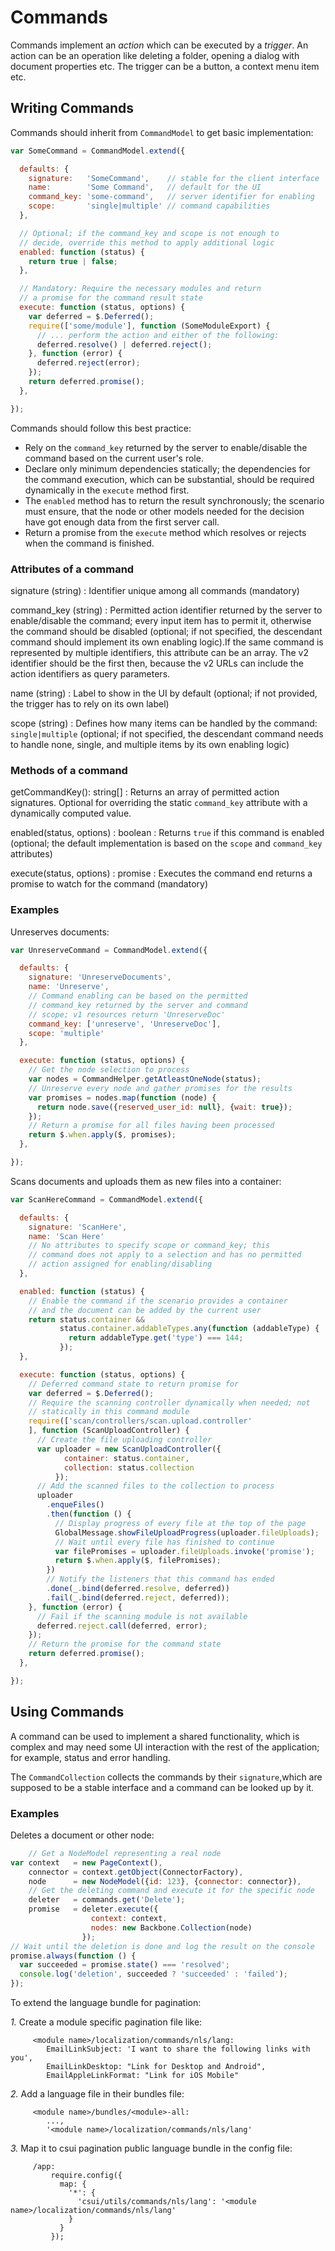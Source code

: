 # Commands

Commands implement an *action* which can be executed by a *trigger*.
An action can be an operation like deleting a folder, opening a dialog
with document properties etc. The trigger can be a button, a context menu
item etc.

## Writing Commands

Commands should inherit from `CommandModel` to get basic implementation:

```javascript
var SomeCommand = CommandModel.extend({

  defaults: {
    signature:   'SomeCommand',    // stable for the client interface
    name:        'Some Command',   // default for the UI
    command_key: 'some-command',   // server identifier for enabling
    scope:       'single|multiple' // command capabilities
  },

  // Optional; if the command_key and scope is not enough to
  // decide, override this method to apply additional logic
  enabled: function (status) {
    return true | false;
  },

  // Mandatory: Require the necessary modules and return
  // a promise for the command result state
  execute: function (status, options) {
    var deferred = $.Deferred();
    require(['some/module'], function (SomeModuleExport) {
      // ... perform the action and either of the following:
      deferred.resolve() | deferred.reject();
    }, function (error) {
      deferred.reject(error);
    });
    return deferred.promise();
  },

});
```

Commands should follow this best practice:

* Rely on the `command_key` returned by the server to enable/disable the
  command based on the current user's role.
* Declare only minimum dependencies statically; the dependencies for the
  command execution, which can be substantial, should be required dynamically
  in the `execute` method first.
* The `enabled` method has to return the result synchronously; the scenario
  must ensure, that the node or other models needed for the decision have got
  enough data from the first server call.
* Return a promise from the `execute` method which resolves or rejects
  when the command is finished.

### Attributes of a command

signature (string)
: Identifier unique among all commands (mandatory)

command_key (string)
: Permitted action identifier returned by the server to enable/disable the
  command; every input item has to permit it, otherwise the command should
  be disabled (optional; if not specified, the descendant command should
 implement its own enabling logic).If the same
 command is represented by multiple identifiers, this attribute
 can be an array.  The v2 identifier should be the first then, because the
 v2 URLs can include the action identifiers as query parameters.

name (string)
: Label to show in the UI by default (optional; if not provided, the trigger 
has to rely on its own label)

scope (string)
: Defines how many items can be handled by the command: `single|multiple` (optional;
if not specified, the descendant command needs to handle none, single, and multiple items by its own enabling logic)

### Methods of a command

getCommandKey(): string[]
: Returns an array of permitted action signatures. Optional for overriding
  the static `command_key` attribute with a dynamically computed value.

enabled(status, options) : boolean
: Returns `true` if this command is enabled (optional; the default
  implementation is based on the `scope` and `command_key` attributes)

execute(status, options) : promise
: Executes the command end returns a promise to watch for the command (mandatory)

### Examples

Unreserves documents:

```javascript
var UnreserveCommand = CommandModel.extend({

  defaults: {
    signature: 'UnreserveDocuments',
    name: 'Unreserve',
    // Command enabling can be based on the permitted
    // command_key returned by the server and command
    // scope; v1 resources return 'UnreserveDoc'
    command_key: ['unreserve', 'UnreserveDoc'],
    scope: 'multiple'
  },

  execute: function (status, options) {
    // Get the node selection to process
    var nodes = CommandHelper.getAtleastOneNode(status);
    // Unreserve every node and gather promises for the results
    var promises = nodes.map(function (node) {
      return node.save({reserved_user_id: null}, {wait: true});
    });
    // Return a promise for all files having been processed
    return $.when.apply($, promises);
  },

});
```

Scans documents and uploads them as new files into a container:

```javascript
var ScanHereCommand = CommandModel.extend({

  defaults: {
    signature: 'ScanHere',
    name: 'Scan Here'
    // No attributes to specify scope or command_key; this
    // command does not apply to a selection and has no permitted
    // action assigned for enabling/disabling
  },

  enabled: function (status) {
    // Enable the command if the scenario provides a container
    // and the document can be added by the current user
    return status.container &&
           status.container.addableTypes.any(function (addableType) {
             return addableType.get('type') === 144;
           });
  },

  execute: function (status, options) {
    // Deferred command state to return promise for
    var deferred = $.Deferred();
    // Require the scanning controller dynamically when needed; not
    // statically in this command module
    require(['scan/controllers/scan.upload.controller'
    ], function (ScanUploadController) {
      // Create the file uploading controller
      var uploader = new ScanUploadController({
            container: status.container,
            collection: status.collection
          });
      // Add the scanned files to the collection to process
      uploader
        .enqueFiles()
        .then(function () {
          // Display progress of every file at the top of the page
          GlobalMessage.showFileUploadProgress(uploader.fileUploads);
          // Wait until every file has finished to continue
          var filePromises = uploader.fileUploads.invoke('promise');
          return $.when.apply($, filePromises);
        })
        // Notify the listeners that this command has ended
        .done(_.bind(deferred.resolve, deferred))
        .fail(_.bind(deferred.reject, deferred));
    }, function (error) {
      // Fail if the scanning module is not available
      deferred.reject.call(deferred, error);
    });
    // Return the promise for the command state
    return deferred.promise();
  },

});
```

## Using Commands

A command can be used to implement a shared functionality,
which is complex and may need some UI interaction with the
rest of the application; for example, status and error handling.

The `CommandCollection` collects the commands by their `signature`,which
are supposed to be a stable interface and a command can be looked up by it.

### Examples

Deletes a document or other node:

```javascript
    // Get a NodeModel representing a real node
var context   = new PageContext(),
    connector = context.getObject(ConnectorFactory),
    node      = new NodeModel({id: 123}, {connector: connector}),
    // Get the deleting command and execute it for the specific node
    deleter   = commands.get('Delete');
    promise   = deleter.execute({
                  context: context,
                  nodes: new Backbone.Collection(node)
                });
// Wait until the deletion is done and log the result on the console
promise.always(function () {
  var succeeded = promise.state() === 'resolved';
  console.log('deletion', succeeded ? 'succeeded' : 'failed');
});
```

To extend the language bundle for pagination:

 *1.* Create a module specific pagination file like:
```
     <module name>/localization/commands/nls/lang:
        EmailLinkSubject: 'I want to share the following links with you',
        EmailLinkDesktop: "Link for Desktop and Android",
        EmailAppleLinkFormat: "Link for iOS Mobile"
```

 *2.* Add a language file in their bundles file:
```
     <module name>/bundles/<module>-all:
        ...,
        '<module name>/localization/commands/nls/lang'
```

 *3.* Map it to csui pagination public language bundle in the config file:
```
     /app:
         require.config({
           map: {
             '*': {
               'csui/utils/commands/nls/lang': '<module name>/localization/commands/nls/lang'
             }
           }
         });
```
